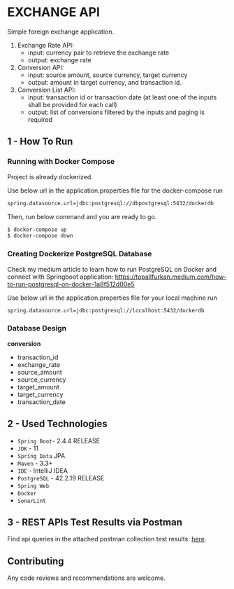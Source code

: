 # EXCHANGE API
Simple foreign exchange application.
1. Exchange Rate API:
   - input: currency pair to retrieve the exchange rate
   - output: exchange rate
2. Conversion API:
   - input: source amount, source currency, target currency
   - output: amount in target currency, and transaction id.
3. Conversion List API:
   - input: transaction id or transaction date (at least one of the inputs shall be provided for each call)
   - output: list of conversions filtered by the inputs and paging is required
   
## 1 - How To Run

### Running with Docker Compose

Project is already dockerized. 

Use below url in the application.properties file for the docker-compose run
 ```sh
 spring.datasource.url=jdbc:postgresql://dbpostgresql:5432/dockerdb
 ```
Then, run below command and you are ready to go.

 ```sh
$ docker-compose up
$ docker-compose down
 ```

### Creating Dockerize PostgreSQL Database
Check my medium article to learn how to run PostgreSQL on Docker and connect with Springboot application:
https://topallfurkan.medium.com/how-to-run-postgresql-on-docker-1a8f512d00e5

Use below url in the application.properties file for your local machine run
 ```sh
spring.datasource.url=jdbc:postgresql://localhost:5432/dockerdb
 ```

### Database Design

**conversion**

   - transaction_id
   - exchange_rate
   - source_amount
   - source_currency
   - target_amount
   - target_currency
   - transaction_date

## 2 - Used Technologies

* ```Spring Boot```- 2.4.4  RELEASE
* ```JDK``` - 11
* ```Spring Data``` JPA
* ```Maven``` - 3.3+
* ```IDE``` - IntelliJ IDEA
* ```PostgreSQL``` - 42.2.19 RELEASE
* ```Spring Web```
* ```Docker```
* ```SonarLint```

## 3 - REST APIs Test Results via Postman

Find api queries in the attached postman collection test results: [here](exchangeapi.postman_test_run.json).

## Contributing

Any code reviews and recommendations are welcome.
